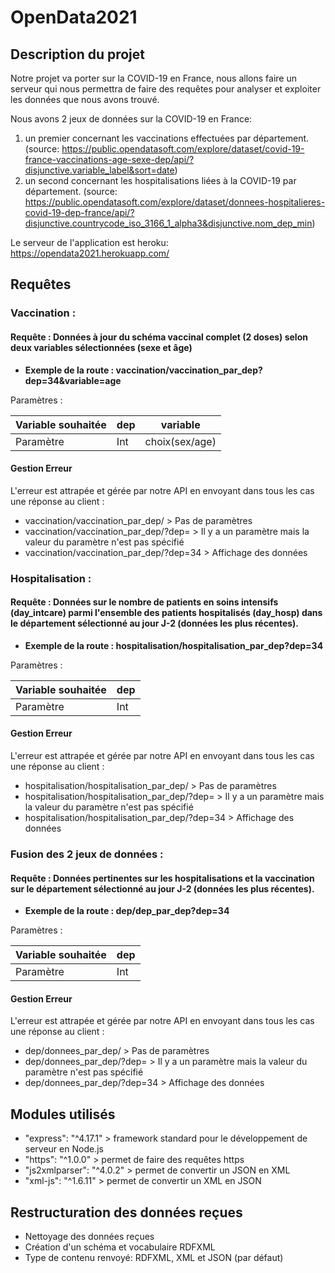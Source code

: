 # OpenData2021

## Description du projet 
Notre projet va porter sur la COVID-19 en France, nous allons faire un serveur qui nous permettra de faire des requêtes pour analyser et exploiter les données que nous avons trouvé.

Nous avons 2 jeux de données sur la COVID-19 en France:
1. un premier concernant les vaccinations effectuées par département. (source: https://public.opendatasoft.com/explore/dataset/covid-19-france-vaccinations-age-sexe-dep/api/?disjunctive.variable_label&sort=date)
2. un second concernant les hospitalisations liées à la COVID-19 par département. (source: https://public.opendatasoft.com/explore/dataset/donnees-hospitalieres-covid-19-dep-france/api/?disjunctive.countrycode_iso_3166_1_alpha3&disjunctive.nom_dep_min)

Le serveur de l'application est heroku: https://opendata2021.herokuapp.com/



## Requêtes

### Vaccination :

#### Requête : Données à jour du schéma vaccinal complet (2 doses) selon deux variables sélectionnées (sexe et âge)

- **Exemple de la route : vaccination/vaccination_par_dep?dep=34&variable=age**

Paramètres : 

| Variable souhaitée | dep | variable  |
| ------- | --- | --- |
| Paramètre | Int | choix(sex/age) |

#### Gestion Erreur

L'erreur est attrapée et gérée par notre API en envoyant dans tous les cas une réponse au client :

- vaccination/vaccination_par_dep/ > Pas de paramètres
- vaccination/vaccination_par_dep/?dep= > Il y a un paramètre mais la valeur du paramètre n'est pas spécifié
- vaccination/vaccination_par_dep/?dep=34 > Affichage des données

### Hospitalisation :

#### Requête : Données sur le nombre de patients en soins intensifs (day_intcare) parmi l'ensemble des patients hospitalisés (day_hosp) dans le département sélectionné au jour J-2 (données les plus récentes).

- **Exemple de la route : hospitalisation/hospitalisation_par_dep?dep=34**

Paramètres : 

| Variable souhaitée | dep
| ------- | ---
| Paramètre | Int

#### Gestion Erreur

L'erreur est attrapée et gérée par notre API en envoyant dans tous les cas une réponse au client :

- hospitalisation/hospitalisation_par_dep/ > Pas de paramètres
- hospitalisation/hospitalisation_par_dep/?dep= > Il y a un paramètre mais la valeur du paramètre n'est pas spécifié
- hospitalisation/hospitalisation_par_dep/?dep=34 > Affichage des données


### Fusion des 2 jeux de données :

#### Requête : Données pertinentes sur les hospitalisations et la vaccination sur le département sélectionné au jour J-2 (données les plus récentes). 

- **Exemple de la route : dep/dep_par_dep?dep=34**

Paramètres : 

| Variable souhaitée | dep
| ------- | ---
| Paramètre | Int

#### Gestion Erreur

L'erreur est attrapée et gérée par notre API en envoyant dans tous les cas une réponse au client :

- dep/donnees_par_dep/ > Pas de paramètres
- dep/donnees_par_dep/?dep= > Il y a un paramètre mais la valeur du paramètre n'est pas spécifié
- dep/donnees_par_dep/?dep=34 > Affichage des données



## Modules utilisés

- "express": "^4.17.1" > framework standard pour le développement de serveur en Node.js
- "https": "^1.0.0" > permet de faire des requêtes https
- "js2xmlparser": "^4.0.2" > permet de convertir un JSON en XML
- "xml-js": "^1.6.11" > permet de convertir un XML en JSON



## Restructuration des données reçues
- Nettoyage des données reçues
- Création d'un schéma et vocabulaire RDFXML
- Type de contenu renvoyé: RDFXML, XML et JSON (par défaut)
